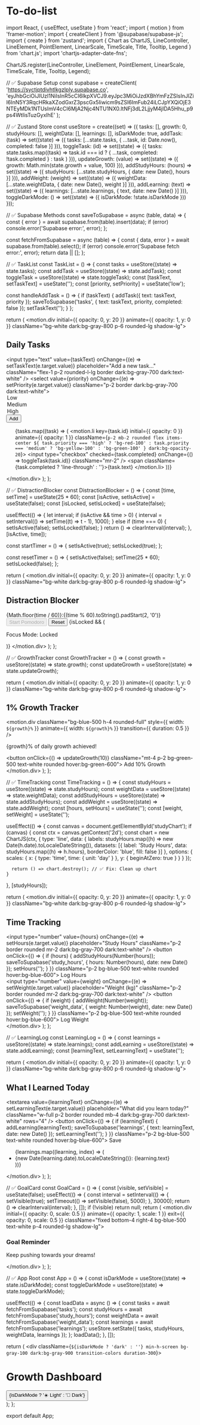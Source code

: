# To-do-list
import React, { useEffect, useState } from 'react';
import { motion } from 'framer-motion';
import { createClient } from '@supabase/supabase-js';
import { create } from 'zustand';
import { Chart as ChartJS, LineController, LineElement, PointElement, LinearScale, TimeScale, Title, Tooltip, Legend } from 'chart.js';
import 'chartjs-adapter-date-fns';

ChartJS.register(LineController, LineElement, PointElement, LinearScale, TimeScale, Title, Tooltip, Legend);

// ✅ Supabase Setup
const supabase = createClient(
  'https://syctjptdivhtlkgzlply.supabase.co',
  'eyJhbGciOiJIUzI1NiIsInR5cCI6IkpXVCJ9.eyJpc3MiOiJzdXBhYmFzZSIsInJlZiI6InN5Y3RqcHRkaXZodGxrZ3pscGx5Iiwicm9sZSI6ImFub24iLCJpYXQiOjE3NTEyMDk1NTUsImV4cCI6MjA2Njc4NTU1NX0.ltNFj3dL2LjjyM4jIDA5Hhu_p9ps4WtIisTuzGyxlhE'
);

// ✅ Zustand Store
const useStore = create((set) => ({
  tasks: [],
  growth: 0,
  studyHours: [],
  weightData: [],
  learnings: [],
  isDarkMode: true,
  addTask: (task) => set((state) => ({
    tasks: [...state.tasks, { ...task, id: Date.now(), completed: false }]
  })),
  toggleTask: (id) => set((state) => ({
    tasks: state.tasks.map((task) =>
      task.id === id ? { ...task, completed: !task.completed } : task
    )
  })),
  updateGrowth: (value) => set((state) => ({
    growth: Math.min(state.growth + value, 100)
  })),
  addStudyHours: (hours) => set((state) => ({
    studyHours: [...state.studyHours, { date: new Date(), hours }]
  })),
  addWeight: (weight) => set((state) => ({
    weightData: [...state.weightData, { date: new Date(), weight }]
  })),
  addLearning: (text) => set((state) => ({
    learnings: [...state.learnings, { text, date: new Date() }]
  })),
  toggleDarkMode: () => set((state) => ({
    isDarkMode: !state.isDarkMode
  }))
}));

// ✅ Supabase Methods
const saveToSupabase = async (table, data) => {
  const { error } = await supabase.from(table).insert(data);
  if (error) console.error('Supabase error:', error);
};

const fetchFromSupabase = async (table) => {
  const { data, error } = await supabase.from(table).select();
  if (error) console.error('Supabase fetch error:', error);
  return data || [];
};

// ✅ TaskList
const TaskList = () => {
  const tasks = useStore((state) => state.tasks);
  const addTask = useStore((state) => state.addTask);
  const toggleTask = useStore((state) => state.toggleTask);
  const [taskText, setTaskText] = useState('');
  const [priority, setPriority] = useState('low');

  const handleAddTask = () => {
    if (taskText) {
      addTask({ text: taskText, priority });
      saveToSupabase('tasks', { text: taskText, priority, completed: false });
      setTaskText('');
    }
  };

  return (
    <motion.div initial={{ opacity: 0, y: 20 }} animate={{ opacity: 1, y: 0 }}
      className="bg-white dark:bg-gray-800 p-6 rounded-lg shadow-lg">
      <h2 className="text-2xl font-bold mb-4 text-gray-800 dark:text-white">Daily Tasks</h2>
      <div className="flex mb-4">
        <input
          type="text"
          value={taskText}
          onChange={(e) => setTaskText(e.target.value)}
          placeholder="Add a new task..."
          className="flex-1 p-2 rounded-l-lg border dark:bg-gray-700 dark:text-white"
        />
        <select value={priority} onChange={(e) => setPriority(e.target.value)}
          className="p-2 border dark:bg-gray-700 dark:text-white">
          <option value="low">Low</option>
          <option value="medium">Medium</option>
          <option value="high">High</option>
        </select>
        <button onClick={handleAddTask}
          className="p-2 bg-blue-500 text-white rounded-r-lg hover:bg-blue-600">
          Add
        </button>
      </div>
      <ul>
        {tasks.map((task) => (
          <motion.li key={task.id}
            initial={{ opacity: 0 }}
            animate={{ opacity: 1 }}
            className={`p-2 mb-2 rounded flex items-center ${
              task.priority === 'high' ? 'bg-red-100' :
              task.priority === 'medium' ? 'bg-yellow-100' : 'bg-green-100'
            } dark:bg-opacity-20`}>
            <input
              type="checkbox"
              checked={task.completed}
              onChange={() => toggleTask(task.id)}
              className="mr-2"
            />
            <span className={task.completed ? 'line-through' : ''}>{task.text}</span>
          </motion.li>
        ))}
      </ul>
    </motion.div>
  );
};

// ✅ DistractionBlocker
const DistractionBlocker = () => {
  const [time, setTime] = useState(25 * 60);
  const [isActive, setIsActive] = useState(false);
  const [isLocked, setIsLocked] = useState(false);

  useEffect(() => {
    let interval;
    if (isActive && time > 0) {
      interval = setInterval(() => setTime((t) => t - 1), 1000);
    } else if (time === 0) {
      setIsActive(false);
      setIsLocked(false);
    }
    return () => clearInterval(interval);
  }, [isActive, time]);

  const startTimer = () => {
    setIsActive(true);
    setIsLocked(true);
  };

  const resetTimer = () => {
    setIsActive(false);
    setTime(25 * 60);
    setIsLocked(false);
  };

  return (
    <motion.div initial={{ opacity: 0, y: 20 }} animate={{ opacity: 1, y: 0 }}
      className="bg-white dark:bg-gray-800 p-6 rounded-lg shadow-lg">
      <h2 className="text-2xl font-bold mb-4 text-gray-800 dark:text-white">Distraction Blocker</h2>
      <div className="text-4xl font-mono mb-4">
        {Math.floor(time / 60)}:{(time % 60).toString().padStart(2, '0')}
      </div>
      <button onClick={startTimer} disabled={isActive}
        className="p-2 bg-blue-500 text-white rounded mr-2 hover:bg-blue-600 disabled:bg-gray-400">
        Start Pomodoro
      </button>
      <button onClick={resetTimer}
        className="p-2 bg-red-500 text-white rounded hover:bg-red-600">
        Reset
      </button>
      {isLocked && (
        <p className="mt-4 text-red-500">Focus Mode: Locked</p>
      )}
    </motion.div>
  );
};

// ✅ GrowthTracker
const GrowthTracker = () => {
  const growth = useStore((state) => state.growth);
  const updateGrowth = useStore((state) => state.updateGrowth);

  return (
    <motion.div initial={{ opacity: 0, y: 20 }} animate={{ opacity: 1, y: 0 }}
      className="bg-white dark:bg-gray-800 p-6 rounded-lg shadow-lg">
      <h2 className="text-2xl font-bold mb-4 text-gray-800 dark:text-white">1% Growth Tracker</h2>
      <div className="w-full bg-gray-200 rounded-full h-4 dark:bg-gray-700">
        <motion.div className="bg-blue-500 h-4 rounded-full"
          style={{ width: `${growth}%` }}
          animate={{ width: `${growth}%` }}
          transition={{ duration: 0.5 }}
        />
      </div>
      <p className="mt-2 text-gray-600 dark:text-gray-300">{growth}% of daily growth achieved!</p>
      <button onClick={() => updateGrowth(10)}
        className="mt-4 p-2 bg-green-500 text-white rounded hover:bg-green-600">
        Add 10% Growth
      </button>
    </motion.div>
  );
};

// ✅ TimeTracking
const TimeTracking = () => {
  const studyHours = useStore((state) => state.studyHours);
  const weightData = useStore((state) => state.weightData);
  const addStudyHours = useStore((state) => state.addStudyHours);
  const addWeight = useStore((state) => state.addWeight);
  const [hours, setHours] = useState('');
  const [weight, setWeight] = useState('');

  useEffect(() => {
    const canvas = document.getElementById('studyChart');
    if (canvas) {
      const ctx = canvas.getContext('2d');
      const chart = new ChartJS(ctx, {
        type: 'line',
        data: {
          labels: studyHours.map((h) => new Date(h.date).toLocaleDateString()),
          datasets: [{
            label: 'Study Hours',
            data: studyHours.map((h) => h.hours),
            borderColor: 'blue',
            fill: false
          }]
        },
        options: {
          scales: {
            x: { type: 'time', time: { unit: 'day' } },
            y: { beginAtZero: true }
          }
        }
      });

      return () => chart.destroy(); // ✅ Fix: Clean up chart
    }
  }, [studyHours]);

  return (
    <motion.div initial={{ opacity: 0, y: 20 }} animate={{ opacity: 1, y: 0 }}
      className="bg-white dark:bg-gray-800 p-6 rounded-lg shadow-lg">
      <h2 className="text-2xl font-bold mb-4 text-gray-800 dark:text-white">Time Tracking</h2>
      <div className="mb-4">
        <input type="number" value={hours} onChange={(e) => setHours(e.target.value)}
          placeholder="Study Hours" className="p-2 border rounded mr-2 dark:bg-gray-700 dark:text-white" />
        <button onClick={() => {
          if (hours) {
            addStudyHours(Number(hours));
            saveToSupabase('study_hours', { hours: Number(hours), date: new Date() });
            setHours('');
          }
        }} className="p-2 bg-blue-500 text-white rounded hover:bg-blue-600">
          Log Hours
        </button>
      </div>
      <div className="mb-4">
        <input type="number" value={weight} onChange={(e) => setWeight(e.target.value)}
          placeholder="Weight (kg)" className="p-2 border rounded mr-2 dark:bg-gray-700 dark:text-white" />
        <button onClick={() => {
          if (weight) {
            addWeight(Number(weight));
            saveToSupabase('weight_data', { weight: Number(weight), date: new Date() });
            setWeight('');
          }
        }} className="p-2 bg-blue-500 text-white rounded hover:bg-blue-600">
          Log Weight
        </button>
      </div>
      <canvas id="studyChart" className="w-full h-64"></canvas>
    </motion.div>
  );
};

// ✅ LearningLog
const LearningLog = () => {
  const learnings = useStore((state) => state.learnings);
  const addLearning = useStore((state) => state.addLearning);
  const [learningText, setLearningText] = useState('');

  return (
    <motion.div initial={{ opacity: 0, y: 20 }} animate={{ opacity: 1, y: 0 }}
      className="bg-white dark:bg-gray-800 p-6 rounded-lg shadow-lg">
      <h2 className="text-2xl font-bold mb-4 text-gray-800 dark:text-white">What I Learned Today</h2>
      <textarea value={learningText} onChange={(e) => setLearningText(e.target.value)}
        placeholder="What did you learn today?" className="w-full p-2 border rounded mb-4 dark:bg-gray-700 dark:text-white" rows="4" />
      <button onClick={() => {
        if (learningText) {
          addLearning(learningText);
          saveToSupabase('learnings', { text: learningText, date: new Date() });
          setLearningText('');
        }
      }} className="p-2 bg-blue-500 text-white rounded hover:bg-blue-600">
        Save
      </button>
      <ul className="mt-4">
        {learnings.map((learning, index) => (
          <li key={index} className="p-2 border-b dark:border-gray-600">
            <span className="text-gray-600 dark:text-gray-300">
              {new Date(learning.date).toLocaleDateString()}:
            </span> {learning.text}
          </li>
        ))}
      </ul>
    </motion.div>
  );
};

// ✅ GoalCard
const GoalCard = () => {
  const [visible, setVisible] = useState(false);
  useEffect(() => {
    const interval = setInterval(() => {
      setVisible(true);
      setTimeout(() => setVisible(false), 5000);
    }, 30000);
    return () => clearInterval(interval);
  }, []);
  if (!visible) return null;
  return (
    <motion.div initial={{ opacity: 0, scale: 0.5 }} animate={{ opacity: 1, scale: 1 }}
      exit={{ opacity: 0, scale: 0.5 }}
      className="fixed bottom-4 right-4 bg-blue-500 text-white p-4 rounded-lg shadow-lg">
      <h3 className="font-bold">Goal Reminder</h3>
      <p>Keep pushing towards your dreams!</p>
    </motion.div>
  );
};

// ✅ App Root
const App = () => {
  const isDarkMode = useStore((state) => state.isDarkMode);
  const toggleDarkMode = useStore((state) => state.toggleDarkMode);

  useEffect(() => {
    const loadData = async () => {
      const tasks = await fetchFromSupabase('tasks');
      const studyHours = await fetchFromSupabase('study_hours');
      const weightData = await fetchFromSupabase('weight_data');
      const learnings = await fetchFromSupabase('learnings');
      useStore.setState({ tasks, studyHours, weightData, learnings });
    };
    loadData();
  }, []);

  return (
    <div className={`${isDarkMode ? 'dark' : ''} min-h-screen bg-gray-100 dark:bg-gray-900 transition-colors duration-300`}>
      <div className="container mx-auto p-4">
        <div className="flex justify-between items-center mb-6">
          <h1 className="text-3xl font-bold text-gray-800 dark:text-white">Growth Dashboard</h1>
          <button onClick={toggleDarkMode}
            className="p-2 bg-gray-200 dark:bg-gray-700 rounded">
            {isDarkMode ? '☀️ Light' : '🌙 Dark'}
          </button>
        </div>
        <div className="grid grid-cols-1 md:grid-cols-2 lg:grid-cols-3 gap-6">
          <TaskList />
          <DistractionBlocker />
          <GrowthTracker />
          <TimeTracking />
          <LearningLog />
        </div>
        <GoalCard />
      </div>
    </div>
  );
};

export default App;
